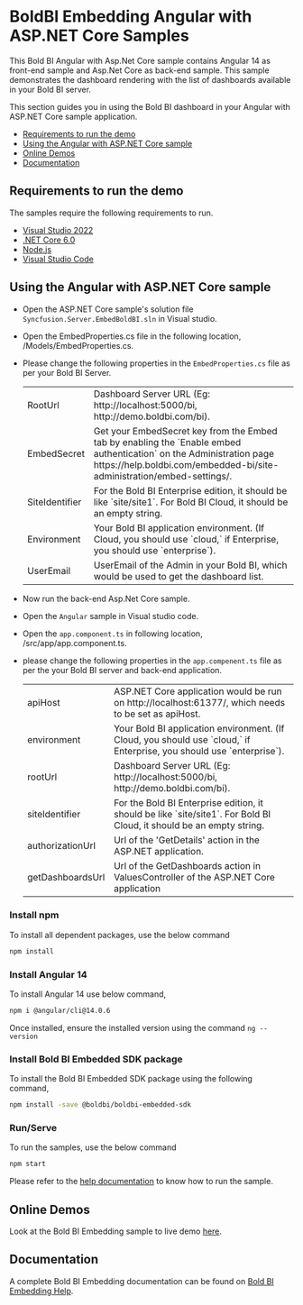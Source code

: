 # BoldBI Embedding Angular with ASP.NET Core Samples

 This Bold BI Angular with Asp.Net Core sample contains Angular 14 as front-end sample and Asp.Net Core as back-end sample. This sample demonstrates the dashboard rendering with the list of dashboards available in your Bold BI server.

This section guides you in using the Bold BI dashboard in your Angular with ASP.NET Core sample application.

 * [Requirements to run the demo](#requirements-to-run-the-demo)
 * [Using the Angular with ASP.NET Core sample](#using-the-Angular-with-ASP.NET-Core-sample)
 * [Online Demos](#online-demos)
 * [Documentation](#documentation)

 ## Requirements to run the demo

The samples require the following requirements to run.

 * [Visual Studio 2022](https://visualstudio.microsoft.com/downloads/)
 * [.NET Core 6.0](https://dotnet.microsoft.com/en-us/download/dotnet-core)
 * [Node.js](https://nodejs.org/en/)
 * [Visual Studio Code](https://code.visualstudio.com/download)

 ## Using the Angular with ASP.NET Core sample
 
 * Open the ASP.NET Core sample's solution file `Syncfusion.Server.EmbedBoldBI.sln` in Visual studio. 

 * Open the EmbedProperties.cs file in the following location, /Models/EmbedProperties.cs.

 * Please change the following properties in the `EmbedProperties.cs` file as per your Bold BI Server.

    <meta charset="utf-8"/>
    <table>
    <tbody>
        <tr>
            <td align="left">RootUrl</td>
            <td align="left">Dashboard Server URL (Eg: http://localhost:5000/bi, http://demo.boldbi.com/bi).</td>
        </tr>
        <tr>
            <td align="left">EmbedSecret</td>
            <td align="left">Get your EmbedSecret key from the Embed tab by enabling the `Enable embed authentication` on the Administration page https://help.boldbi.com/embedded-bi/site-administration/embed-settings/.</td>
        </tr>
        <tr>
            <td align="left">SiteIdentifier</td>
            <td align="left">For the Bold BI Enterprise edition, it should be like `site/site1`. For Bold BI Cloud, it should be an empty string.</td>
        </tr>
        <tr>
            <td align="left">Environment</td>
            <td align="left">Your Bold BI application environment. (If Cloud, you should use `cloud,` if Enterprise, you should use `enterprise`).</td>
        </tr>
        <tr>
            <td align="left">UserEmail</td>
            <td align="left">UserEmail of the Admin in your Bold BI, which would be used to get the dashboard list.</td>
        </tr>
    </tbody>
    </table>

* Now run the back-end Asp.Net Core sample.

* Open the `Angular` sample in Visual studio code.

* Open the `app.component.ts` in following location, /src/app/app.component.ts.

* please change the following properties in the `app.compenent.ts` file as per the your Bold BI server and back-end application.

    <meta charset="utf-8"/>
    <table>
    <tbody>
        <tr>
            <td align="left">apiHost</td>
            <td align="left">ASP.NET Core application would be run on http://localhost:61377/, which needs to be set as apiHost.</td>
        </tr>
        <tr>
            <td align="left">environment</td>
            <td align="left">Your Bold BI application environment. (If Cloud, you should use `cloud,` if Enterprise, you should use `enterprise`).</td>
        </tr>
        <tr>
            <td align="left">rootUrl</td>
            <td align="left">Dashboard Server URL (Eg: http://localhost:5000/bi, http://demo.boldbi.com/bi).</td>
        </tr>
        <tr>
            <td align="left">siteIdentifier</td>
            <td align="left">For the Bold BI Enterprise edition, it should be like `site/site1`. For Bold BI Cloud, it should be an empty string.</td>
        </tr>
        <tr>
            <td align="left">authorizationUrl</td>
            <td align="left">Url of the 'GetDetails' action in the ASP.NET application.</td>
        </tr>
        <tr>
            <td align="left">getDashboardsUrl</td>
            <td align="left">Url of the GetDashboards action in ValuesController of the ASP.NET Core application</td>
        </tr>
    </tbody>
    </table>

### Install npm

To install all dependent packages, use the below command

```bash
npm install
```

### Install Angular 14

To install Angular 14 use below command,

```bash
npm i @angular/cli@14.0.6
```
Once installed, ensure the installed version using the command <code>ng --version</code>

### Install Bold BI Embedded SDK package

To install the Bold BI Embedded SDK package using the following command,

```bash
npm install -save @boldbi/boldbi-embedded-sdk
```

### Run/Serve

To run the samples, use the below command

```bash
npm start
```

Please refer to the [help documentation](https://help.boldbi.com/embedded-bi/javascript-based/samples/v3.3.40-or-later/angular-with-javascript/#how-to-run-the-sample) to know how to run the sample.

## Online Demos

Look at the Bold BI Embedding sample to live demo [here](https://samples.boldbi.com/embed).


## Documentation

A complete Bold BI Embedding documentation can be found on [Bold BI Embedding Help](https://help.boldbi.com/embedded-bi/javascript-based/).
